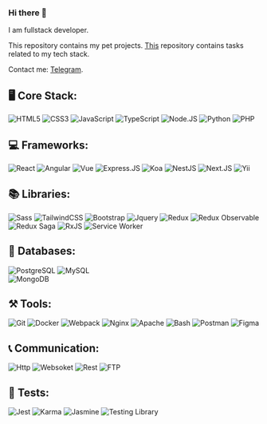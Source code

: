 ### Hi there 👋
I am fullstack developer.

This repository contains my pet projects. [This](https://github.com/stanis1avs) repository contains tasks related to my tech stack.

Contact me: [Telegram](https://t.me/stan1slavs).


## 🖥 Core Stack:
![HTML5](https://img.shields.io/badge/html5-%23E34F26.svg?style=for-the-badge&logo=html5&logoColor=white) 
![CSS3](https://img.shields.io/badge/css3-%231572B6.svg?style=for-the-badge&logo=css3&logoColor=white) 
![JavaScript](https://img.shields.io/badge/javascript-%23323330.svg?style=for-the-badge&logo=javascript&logoColor=%23F7DF1E) 
![TypeScript](https://img.shields.io/badge/typescript-%23007ACC.svg?style=for-the-badge&logo=typescript&logoColor=white) 
![Node.JS](https://img.shields.io/badge/Node.js-43853D?style=for-the-badge&logo=node.js&logoColor=white) 
![Python](https://img.shields.io/badge/Python-3776AB?style=for-the-badge&logo=python&logoColor=white)
![PHP](https://img.shields.io/badge/PHP-777BB4?style=for-the-badge&logo=php&logoColor=white)

## 💻 Frameworks:
![React](https://img.shields.io/badge/react-%2320232a.svg?style=for-the-badge&logo=react&logoColor=%2361DAFB) 
![Angular](https://img.shields.io/badge/angular-%23DD0031.svg?style=for-the-badge&logo=angular&logoColor=white) 
![Vue](https://img.shields.io/badge/Vue.js-35495E?style=for-the-badge&logo=vue.js&logoColor=4FC08D) 
![Express.JS](https://img.shields.io/badge/Express.js-404D59?style=for-the-badge) 
![Koa](https://img.shields.io/badge/Koa-%2333333d?style=for-the-badge&logo=koa) 
![NestJS](https://img.shields.io/badge/NestJs-%23ea2845?style=for-the-badge&logo=nestjs) 
![Next.JS](https://img.shields.io/badge/Next.JS-%23000?style=for-the-badge&logo=nextdotjs) 
![Yii](https://img.shields.io/badge/Yii2-%23247ba0?style=for-the-badge&logo=yii) 

## 📚 Libraries:
![Sass](https://img.shields.io/badge/sass-beige?style=for-the-badge&logo=sass&logoColor=redpink)
![TailwindCSS](https://img.shields.io/badge/Tailwind_CSS-38B2AC?style=for-the-badge&logo=tailwind-css&logoColor=white)
![Bootstrap](https://img.shields.io/badge/Bootstrap-563D7C?style=for-the-badge&logo=bootstrap&logoColor=white)
![Jquery](https://img.shields.io/badge/jQuery-0769AD?style=for-the-badge&logo=jquery&logoColor=white)
![Redux](https://img.shields.io/badge/redux-%23593d88.svg?style=for-the-badge&logo=redux&logoColor=white)
![Redux Observable](https://img.shields.io/badge/Redux_Observable-%23C51C8B?style=for-the-badge&logo=observable)
![Redux Saga](https://img.shields.io/badge/Redux_Saga-%2386d46b?style=for-the-badge&logo=reduxsaga)
![RxJS](https://img.shields.io/badge/rxjs-%23B7178C.svg?style=for-the-badge&logo=reactivex&logoColor=white) 
![Service Worker](https://img.shields.io/badge/ServiceWorker-rgb(23%2023%2023)?style=for-the-badge&logo=mockserviceworker) 

## 🧮 Databases:
![PostgreSQL](https://img.shields.io/badge/PostgreSQL-316192?style=for-the-badge&logo=postgresql&logoColor=white)
![MySQL](https://img.shields.io/badge/mysql-%2300f.svg?style=for-the-badge&logo=mysql&logoColor=white) 	
![MongoDB](https://img.shields.io/badge/MongoDB-4EA94B?style=for-the-badge&logo=mongodb&logoColor=white) 	

## ⚒ Tools:
![Git](https://img.shields.io/badge/Git-%23f0efe7%20?style=for-the-badge&logo=git&color=%23000) 
![Docker](https://img.shields.io/badge/Docker-%2300084d?style=for-the-badge&logo=docker) 
![Webpack](https://img.shields.io/badge/Webpack-%232b3a42?style=for-the-badge&logo=webpack) 
![Nginx](https://img.shields.io/badge/Nginx-%2300B140?style=for-the-badge&logo=nginx) 
![Apache](https://img.shields.io/badge/Apache-%23282661?style=for-the-badge&logo=apache) 
![Bash](https://img.shields.io/badge/Bash-%2340464B?style=for-the-badge&logo=gnubash) 
![Postman](https://img.shields.io/badge/Postman-rgb(13%2C%2022%2C%2041)?style=for-the-badge&logo=postman)
![Figma](https://img.shields.io/badge/Figma-F24E1E?style=for-the-badge&logo=figma&logoColor=white)

## 📞 Communication:
![Http](https://img.shields.io/badge/HTTP-%23005B9B?style=for-the-badge)
![Websoket](https://img.shields.io/badge/Websocket-hsl(224%2C%2010%25%2C%2010%25)?style=for-the-badge)
![Rest](https://img.shields.io/badge/Rest-%230b0521?style=for-the-badge)
![FTP](https://img.shields.io/badge/FTP-%23D4423D?style=for-the-badge)

## 🔌 Tests:
![Jest](https://img.shields.io/badge/Jest-%2315c213?style=for-the-badge&logo=jest) 
![Karma](https://img.shields.io/badge/Karma-%2342beae?style=for-the-badge) 
![Jasmine](https://img.shields.io/badge/Jasmine-%23500000?style=for-the-badge&logo=jasmine)
![Testing Library](https://img.shields.io/badge/Testinglibrary-%23F3A6B8?style=for-the-badge&logo=testinglibrary)
